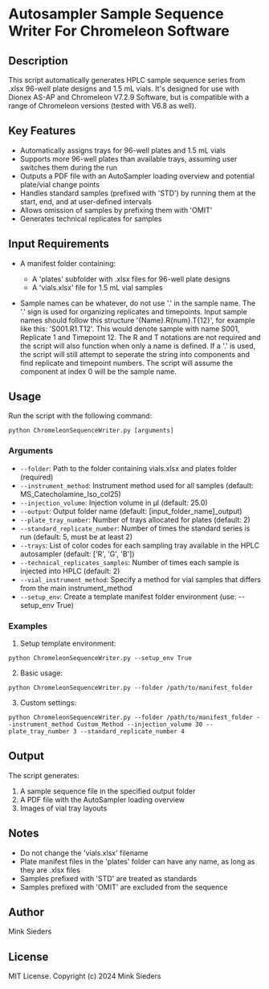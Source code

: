 # Autosampler Sample Sequence Writer For Chromeleon Software

## Description
This script automatically generates HPLC sample sequence series from .xlsx 96-well plate designs and 1.5 mL vials. It's designed for use with Dionex AS-AP and Chromeleon V7.2.9 Software, but is compatible with a range of Chromeleon versions (tested with V6.8 as well).

## Key Features
- Automatically assigns trays for 96-well plates and 1.5 mL vials
- Supports more 96-well plates than available trays, assuming user switches them during the run
- Outputs a PDF file with an AutoSampler loading overview and potential plate/vial change points
- Handles standard samples (prefixed with 'STD') by running them at the start, end, and at user-defined intervals
- Allows omission of samples by prefixing them with 'OMIT'
- Generates technical replicates for samples

## Input Requirements
- A manifest folder containing:
  - A 'plates' subfolder with .xlsx files for 96-well plate designs
  - A 'vials.xlsx' file for 1.5 mL vial samples

- Sample names can be whatever, do not use '.' in the sample name. The '.' sign is used for organizing 
replicates and timepoints. Input sample names should follow this structure '{Name}.R{num}.T{12}', 
for example like this: 'S001.R1.T12'. This would denote sample with name S001, Replicate 1 and Timepoint 12. 
The R and T notations are not required and the script will also function when only a name is defined.
If a '.' is used, the script will still attempt to seperate the string into components and find replicate
and timepoint numbers. The script will assume the component at index 0 will be the sample name. 

## Usage
Run the script with the following command:

`python ChromeleonSequenceWriter.py [arguments]`

### Arguments
- `--folder`: Path to the folder containing vials.xlsx and plates folder (required)
- `--instrument_method`: Instrument method used for all samples (default: MS_Catecholamine_Iso_col25)
- `--injection_volume`: Injection volume in µl (default: 25.0)
- `--output`: Output folder name (default: [input_folder_name]_output)
- `--plate_tray_number`: Number of trays allocated for plates (default: 2)
- `--standard_replicate_number`: Number of times the standard series is run (default: 5, must be at least 2)
- `--trays`: List of color codes for each sampling tray available in the HPLC autosampler (default: ['R', 'G', 'B'])
- `--technical_replicates_samples`: Number of times each sample is injected into HPLC (default: 2)
- `--vial_instrument_method`: Specify a method for vial samples that differs from the main instrument_method
- `--setup_env`: Create a template manifest folder environment (use: --setup_env True)

### Examples

1. Setup template environment:

`python ChromeleonSequenceWriter.py --setup_env True`

2. Basic usage:

`python ChromeleonSequenceWriter.py --folder /path/to/manifest_folder`

3. Custom settings:

`python ChromeleonSequenceWriter.py --folder /path/to/manifest_folder --instrument_method Custom_Method --injection_volume 30 --plate_tray_number 3 --standard_replicate_number 4`


## Output
The script generates:
1. A sample sequence file in the specified output folder
2. A PDF file with the AutoSampler loading overview
3. Images of vial tray layouts

## Notes
- Do not change the 'vials.xlsx' filename
- Plate manifest files in the 'plates' folder can have any name, as long as they are .xlsx files
- Samples prefixed with 'STD' are treated as standards
- Samples prefixed with 'OMIT' are excluded from the sequence

## Author
Mink Sieders

## License
MIT License. Copyright (c) 2024 Mink Sieders

